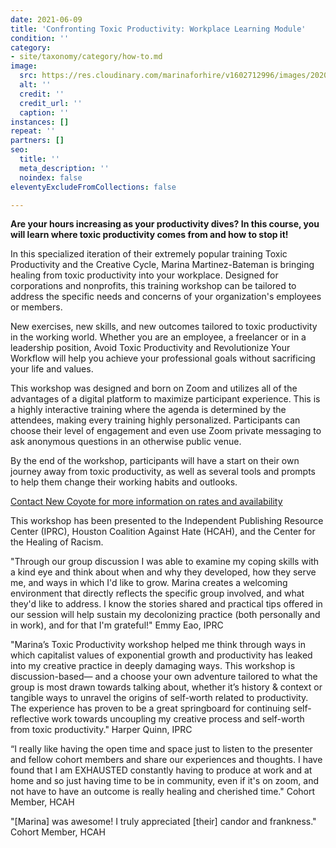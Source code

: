 ```yaml
---
date: 2021-06-09
title: 'Confronting Toxic Productivity: Workplace Learning Module'
condition: ''
category:
- site/taxonomy/category/how-to.md
image:
  src: https://res.cloudinary.com/marinaforhire/v1602712996/images/2020/10/marina-two-tone-wall_bomuwr.webp
  alt: ''
  credit: ''
  credit_url: ''
  caption: ''
instances: []
repeat: ''
partners: []
seo:
  title: ''
  meta_description: ''
  noindex: false
eleventyExcludeFromCollections: false

---
```

**Are your hours increasing as your productivity dives? In this course, you will learn where toxic productivity comes from and how to stop it!**

In this specialized iteration of their extremely popular training Toxic Productivity and the Creative Cycle, Marina Martinez-Bateman is bringing healing from toxic productivity into your workplace. Designed for corporations and nonprofits, this training workshop can be tailored to address the specific needs and concerns of your organization's employees or members.

New exercises, new skills, and new outcomes tailored to toxic productivity in the working world. Whether you are an employee, a freelancer or in a leadership position, Avoid Toxic Productivity and Revolutionize Your Workflow will help you achieve your professional goals without sacrificing your life and values.

This workshop was designed and born on Zoom and utilizes all of the advantages of a digital platform to maximize participant experience. This is a highly interactive training where the agenda is determined by the attendees, making every training highly personalized. Participants can choose their level of engagement and even use Zoom private messaging to ask anonymous questions in an otherwise public venue.

By the end of the workshop, participants will have a start on their own journey away from toxic productivity, as well as several tools and prompts to help them change their working habits and outlooks.

[Contact New Coyote for more information on rates and availability](https://newcoyote.com/contact/)

This workshop has been presented to the Independent Publishing Resource Center (IPRC), Houston Coalition Against Hate (HCAH), and the Center for the Healing of Racism.

"Through our group discussion I was able to examine my coping skills with a kind eye and think about when and why they developed, how they serve me, and ways in which I'd like to grow. Marina creates a welcoming environment that directly reflects the specific group involved, and what they'd like to address. I know the stories shared and practical tips offered in our session will help sustain my decolonizing practice (both personally and in work), and for that I'm grateful!" Emmy Eao, IPRC

"Marina’s Toxic Productivity workshop helped me think through ways in which capitalist values of exponential growth and productivity has leaked into my creative practice in deeply damaging ways. This workshop is discussion-based— and a choose your own adventure tailored to what the group is most drawn towards talking about, whether it’s history & context or tangible ways to unravel the origins of self-worth related to productivity. The experience has proven to be a great springboard for continuing self-reflective work towards uncoupling my creative process and self-worth from toxic productivity." Harper Quinn, IPRC

“I really like having the open time and space just to listen to the presenter and fellow cohort members and share our experiences and thoughts. I have found that I am EXHAUSTED constantly having to produce at work and at home and so just having time to be in community, even if it's on zoom, and not have to have an outcome is really healing and cherished time." Cohort Member, HCAH

"\[Marina\] was awesome! I truly appreciated \[their\] candor and frankness." Cohort Member, HCAH